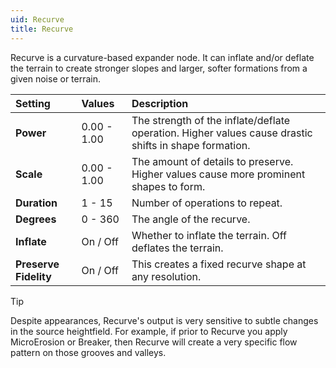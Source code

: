 ```yaml
---
uid: Recurve
title: Recurve
---
```


Recurve is a curvature-based expander node. It can inflate and/or deflate the terrain to create stronger slopes and larger, softer formations from a given noise or terrain.

| Setting               | Values      | Description                                                                                           |
| :-------------------- | :---------- | :---------------------------------------------------------------------------------------------------- |
| **Power**             | 0.00 - 1.00 | The strength of the inflate/deflate operation. Higher values cause drastic shifts in shape formation. |
| **Scale**             | 0.00 - 1.00 | The amount of details to preserve. Higher values cause more prominent shapes to form.                 |
| **Duration**          | 1 - 15      | Number of operations to repeat.                                                                       |
| **Degrees**           | 0 - 360     | The angle of the recurve.                                                                             |
| **Inflate**           | On / Off    | Whether to inflate the terrain. Off deflates the terrain.                                             |
| **Preserve Fidelity** | On / Off    | This creates a fixed recurve shape at any resolution.                                                 |


> [!TIP] 
> Despite appearances, Recurve's output is very sensitive to subtle changes in the source heightfield. For example, if prior to Recurve you apply MicroErosion or Breaker, then Recurve will create a very specific flow pattern on those grooves and valleys.
